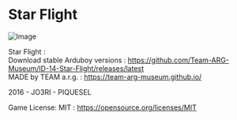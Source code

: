 # Star Flight
![Image](https://raw.githubusercontent.com/Team-ARG-Museum/ID-14-Star-Flight/master/art/banner-ID-14.png)

Star Flight :  
Download stable Arduboy versions :  https://github.com/Team-ARG-Museum/ID-14-Star-Flight/releases/latest  
MADE by TEAM a.r.g. : https://team-arg-museum.github.io/

2016 - JO3RI - PIQUESEL

Game License: MIT : https://opensource.org/licenses/MIT
